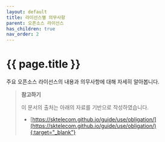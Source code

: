 ```yaml
---
layout: default
title: 라이선스별 의무사항
parent: 오픈소스 라이선스
has_children: true
nav_order: 2
---
```

# {{ page.title }}
<div class="summary">
 주요 오픈소스 라이선스의 내용과 의무사항에 대해 자세히 알아봅니다.
</div>

>  **참고하기**
>
> 이 문서의 출처는 아래의 자료를 기반으로 작성하였습니다.  
> - [https://sktelecom.github.io/guide/use/obligation/](https://sktelecom.github.io/guide/use/obligation/){:target="_blank"}

